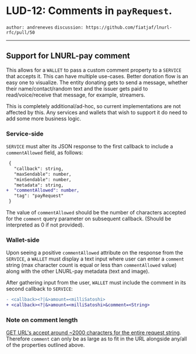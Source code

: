 LUD-12: Comments in `payRequest`.
=================================

`author: andreneves` `discussion: https://github.com/fiatjaf/lnurl-rfc/pull/50`

---

## Support for LNURL-pay comment

This allows for a `WALLET` to pass a custom comment property to a `SERVICE` that accepts it. This can have multiple use-cases. Better donation flow is an easy one to visualize. The entity donating gets to send a message, whether their name/contact/random text and the issuer gets paid to read/voice/receive that message, for example, streamers.

This is completely additional/ad-hoc, so current implementations are not affected by this. Any services and wallets that wish to support it do need to add some more business logic.

### Service-side

`SERVICE` must alter its JSON response to the first callback to include a `commentAllowed` field, as follows:

```diff
 {
   "callback": string,
   "maxSendable": number,
   "minSendable": number,
   "metadata": string,
+  "commentAllowed": number,
   "tag": "payRequest"
 }
```

The value of `commentAllowed` should be the number of characters accepted for the `comment` query parameter on subsequent callback. (Should be interpreted as 0 if not provided).

### Wallet-side

Upon seeing a positive `commentAllowed` attribute on the response from the `SERVICE`, a `WALLET` must display a text input where user can enter a `comment` string (max character count is equal or less than `commentAllowed` value) along with the other LNURL-pay metadata (text and image).

After gathering input from the user, `WALLET` must include the comment in its second callback to `SERVICE`:

```diff
- <callback><?|&>amount=<milliSatoshi>
+ <callback><?|&>amount=<milliSatoshi>&comment=<String>
```

### Note on comment length

[GET URL's accept around ~2000 characters for the entire request string](https://stackoverflow.com/a/417184). Therefore `comment` can only be as large as to fit in the URL alongside any/all of the properties outlined above.
